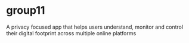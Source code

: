 # group11
A privacy focused app that helps users understand, monitor and control their digital footprint across multiple online platforms
